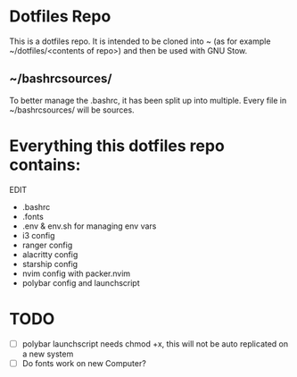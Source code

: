 # Dotfiles Repo

This is a dotfiles repo. It is intended to be cloned into ~ (as for example ~/dotfiles/\<contents of repo>) and then be used with GNU Stow.

## ~/bashrcsources/

To better manage the .bashrc, it has been split up into multiple.
Every file in ~/bashrcsources/ will be sources.

# Everything this dotfiles repo contains:
EDIT
- .bashrc
- .fonts
- .env & env.sh for managing env vars
- i3 config
- ranger config
- alacritty config
- starship config
- nvim config with packer.nvim
- polybar config and launchscript

# TODO

- [ ] polybar launchscript needs chmod +x, this will not be auto replicated on a new system
- [ ] Do fonts work on new Computer?
